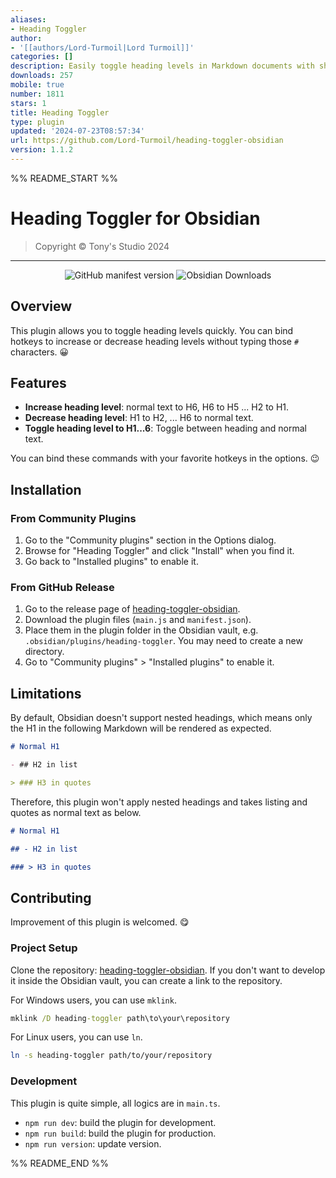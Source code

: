 ```yaml
---
aliases:
- Heading Toggler
author:
- '[[authors/Lord-Turmoil|Lord Turmoil]]'
categories: []
description: Easily toggle heading levels in Markdown documents with shortcuts.
downloads: 257
mobile: true
number: 1811
stars: 1
title: Heading Toggler
type: plugin
updated: '2024-07-23T08:57:34'
url: https://github.com/Lord-Turmoil/heading-toggler-obsidian
version: 1.1.2
---
```


%% README_START %%

# Heading Toggler for Obsidian

> Copyright &copy; Tony's Studio 2024

---

<div style="text-align:center">
<img src="https://img.shields.io/github/manifest-json/v/lord-turmoil/heading-toggler-obsidian?color=crimson&label=version&style=for-the-badge" alt="GitHub manifest version" />
<img src="https://img.shields.io/badge/dynamic/json?logo=obsidian&color=%23483699&label=downloads&query=%24%5B%22heading-toggler%22%5D.downloads&url=https%3A%2F%2Fraw.githubusercontent.com%2Fobsidianmd%2Fobsidian-releases%2Fmaster%2Fcommunity-plugin-stats.json&style=for-the-badge" alt="Obsidian Downloads" />
</div>


## Overview

This plugin allows you to toggle heading levels quickly. You can bind hotkeys to increase or decrease heading levels without typing those `#` characters. 😀

## Features

- **Increase heading level**: normal text to H6, H6 to H5 ... H2 to H1.
- **Decrease heading level**: H1 to H2, ... H6 to normal text.
- **Toggle heading level to H1...6**: Toggle between heading and normal text.

You can bind these commands with your favorite hotkeys in the options. 😉

## Installation

### From Community Plugins

1. Go to the "Community plugins" section in the Options dialog.
2. Browse for "Heading Toggler" and click "Install" when you find it.
3. Go back to "Installed plugins" to enable it.

### From GitHub Release

1. Go to the release page of [heading-toggler-obsidian](https://github.com/Lord-Turmoil/heading-toggler-obsidian/releases).
2. Download the plugin files (`main.js` and `manifest.json`).
3. Place them in the plugin folder in the Obsidian vault, e.g. `.obsidian/plugins/heading-toggler`. You may need to create a new directory.
4. Go to "Community plugins" > "Installed plugins" to enable it.

## Limitations

By default, Obsidian doesn't support nested headings, which means only the H1 in the following Markdown will be rendered as expected.

```markdown
# Normal H1

- ## H2 in list

> ### H3 in quotes
```

Therefore, this plugin won't apply nested headings and takes listing and quotes as normal text as below.

```markdown
# Normal H1

## - H2 in list

### > H3 in quotes
```

## Contributing

Improvement of this plugin is welcomed. 😋

### Project Setup

Clone the repository: [heading-toggler-obsidian](https://github.com/Lord-Turmoil/heading-toggler-obsidian). If you don't want to develop it inside the Obsidian vault, you can create a link to the repository.

For Windows users, you can use `mklink`.

```cmd
mklink /D heading-toggler path\to\your\repository
```

For Linux users, you can use `ln`.

```bash
ln -s heading-toggler path/to/your/repository
```

### Development

This plugin is quite simple, all logics are in `main.ts`.

- `npm run dev`: build the plugin for development.
- `npm run build`: build the plugin for production.
- `npm run version`: update version.



%% README_END %%